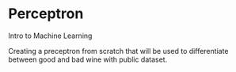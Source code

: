 # Perceptron
Intro to Machine Learning

Creating a preceptron from scratch that will be used to differentiate between good and bad wine with public dataset.

